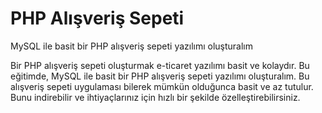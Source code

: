 # PHP Alışveriş Sepeti
MySQL ile basit bir PHP alışveriş sepeti yazılımı oluşturalım

Bir PHP alışveriş sepeti oluşturmak e-ticaret yazılımı basit ve kolaydır. Bu eğitimde,  MySQL ile basit bir PHP alışveriş sepeti yazılımı oluşturalım. Bu alışveriş sepeti uygulaması bilerek mümkün olduğunca basit ve az tutulur. Bunu indirebilir ve ihtiyaçlarınız için hızlı bir şekilde özelleştirebilirsiniz.
